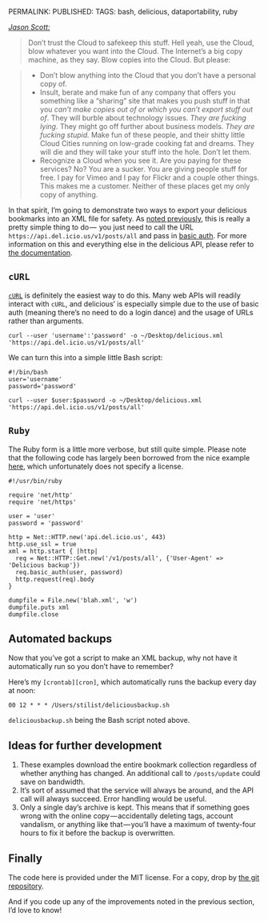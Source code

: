 PERMALINK: 
PUBLISHED: 
TAGS: bash, delicious, dataportability, ruby

<cite class='person'>[Jason Scott:][ftc]</cite>

> Don’t trust the Cloud to safekeep this stuff. Hell yeah, use the Cloud, blow
> whatever you want into the Cloud. The Internet’s a big copy machine, as they
> say. Blow copies into the Cloud. But please:

> * Don’t blow anything into the Cloud that you don’t have a personal copy of.
> * Insult, berate and make fun of any company that offers you something like a
> “sharing” site that makes you push stuff in that you *can’t make copies out
> of or which you can’t export stuff out of*. They will burble about technology
> issues. *They are fucking lying.* They might go off further about business
> models. *They are fucking stupid.* Make fun of these people, and their shitty
> little Cloud Cities running on low-grade cooking fat and dreams. They will
> die and they will take your stuff into the hole. Don’t let them.
> * Recognize a Cloud when you see it. Are you paying for these services? No?
> You are a sucker. You are giving people stuff for free. I pay for Vimeo and I
> pay for Flickr and a couple other things. This makes me a customer. Neither
> of these places get my only copy of anything.

 [ftc]: http://ascii.textfiles.com/archives/1717 "Jason Scott's rant about trusting the cloud with data."

In that spirit, I’m going to demonstrate two ways to export your delicious
bookmarks into an <abbr class='smallcaps'>XML</abbr> file for safety. As
[noted previously][delsearch], this is really a pretty simple thing to do — 
you just need to call the <abbr class='smallcaps'>URL</abbr>
`https://api.del.icio.us/v1/posts/all` and pass in [basic auth][basicauth].
For more information on this and everything else in the delicious
<abbr class='smallcaps'>API</abbr>, please refer to [the documentation][dapi].

 [basicauth]: http://en.wikipedia.org/wiki/Basic_access_authentication "Wikipedia article for basic auth"
 [dapi]: http://delicious.com/help/api "Delicious API documentation"
 [delsearch]: /post/65077849/searching-your-delicious-bookmarks-for-a-lacking-tag "My ‘Searching your delicious bookmarks for a lacking tag’ entry"

## `cURL`

[`cURL`][curl] is definitely the easiest way to do this. Many web
<abbr class='smallcaps'>API</abbr>s will readily interact with `cURL`, and
delicious’ is especially simple due to the use of basic auth (meaning there’s
no need to do a login dance) and the usage of
<abbr class='smallcaps'>URL</abbr>s rather than arguments.

 [curl]: http://en.wikipedia.org/wiki/CURL

    curl --user 'username':'password' -o ~/Desktop/delicious.xml 'https://api.del.icio.us/v1/posts/all'

We can turn this into a simple little Bash script:

    #!/bin/bash
    user='username'
    password='password'
    
    curl --user $user:$password -o ~/Desktop/delicious.xml 'https://api.del.icio.us/v1/posts/all'

## `Ruby`

The Ruby form is a little more verbose, but still quite simple. Please note
that the following code has largely been borrowed from the nice example
[here][rubycode], which unfortunately does not specify a license.

    #!/usr/bin/ruby
    
    require 'net/http'
    require 'net/https'
    
    user = 'user'
    password = 'password'
    
    http = Net::HTTP.new('api.del.icio.us', 443)
    http.use_ssl = true
    xml = http.start { |http|
      req = Net::HTTP::Get.new('/v1/posts/all', {'User-Agent' => 'Delicious backup'})
      req.basic_auth(user, password)
      http.request(req).body
    }
    
    dumpfile = File.new('blah.xml', 'w')
    dumpfile.puts xml
    dumpfile.close

 [rubycode]: http://snippets.dzone.com/posts/show/290 "oreaq’s ‘del.icio.us backup’ snippet" 

## Automated backups

Now that you’ve got a script to make an <abbr class='smallcaps'>XML</abbr>
backup, why not have it automatically run so you don’t have to remember?

Here’s my `[crontab][cron]`, which automatically runs the backup every day at
noon:

 [cron]: http://en.wikipedia.org/wiki/Cron "Wikipedia article for cron"

    00 12 * * * /Users/stilist/deliciousbackup.sh

`deliciousbackup.sh` being the Bash script noted above.

## Ideas for further development

1. These examples download the entire bookmark collection regardless of whether
anything has changed. An additional call to `/posts/update` could save on
bandwidth.
1. It’s sort of assumed that the service will always be around, and the
<abbr class='smallcaps'>API</abbr> call will always succeed. Error handling
would be useful.
1. Only a single day’s archive is kept. This means that if something goes wrong
with the online copy — accidentally deleting tags, account vandalism, or
anything like that — you’ll have a maximum of twenty-four hours to fix it
before the backup is overwritten.

## Finally

The code here is provided under the <abbr class='smallcaps'>MIT</abbr> license.
For a copy, drop by [the git repository][git].

 [git]: http://github.com/stilist/ratafiacurrant/tree/master

And if you code up any of the improvements noted in the previous section, I’d
love to know!

